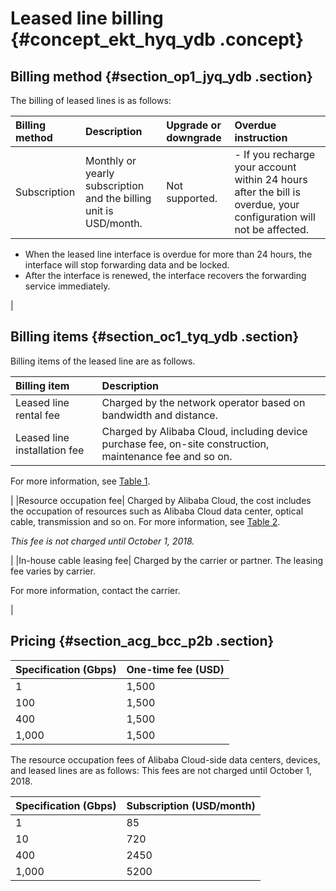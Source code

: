 # Leased line billing {#concept_ekt_hyq_ydb .concept}

## Billing method {#section_op1_jyq_ydb .section}

The billing of leased lines is as follows:

|Billing method|Description|Upgrade or downgrade|Overdue instruction|
|:-------------|:----------|:-------------------|:------------------|
|Subscription|Monthly or yearly subscription and the billing unit is USD/month.|Not supported.| -   If you recharge your account within 24 hours after the bill is overdue, your configuration will not be affected.
-   When the leased line interface is overdue for more than 24 hours, the interface will stop forwarding data and be locked.
-   After the interface is renewed, the interface recovers the forwarding service immediately.

 |

## Billing items {#section_oc1_tyq_ydb .section}

Billing items of the leased line are as follows.

|Billing item|Description|
|:-----------|:----------|
|Leased line rental fee|Charged by the network operator based on bandwidth and distance.|
|Leased line installation fee| Charged by Alibaba Cloud, including device purchase fee, on-site construction, maintenance fee and so on.

 For more information, see [Table 1](#table_vr3_5dc_p2b). 

 |
|Resource occupation fee| Charged by Alibaba Cloud, the cost includes the occupation of resources such as Alibaba Cloud data center, optical cable, transmission and so on. For more information, see [Table 2](#table_ukw_xdc_p2b). 

 *This fee is not charged until October 1, 2018.*

 |
|In-house cable leasing fee| Charged by the carrier or partner. The leasing fee varies by carrier.

 For more information, contact the carrier.

 |

## Pricing {#section_acg_bcc_p2b .section}

|Specification \(Gbps\)|One-time fee \(USD\)|
|:---------------------|:-------------------|
|1|1,500|
|100|1,500|
|400|1,500|
|1,000|1,500|

The resource occupation fees of Alibaba Cloud-side data centers, devices, and leased lines are as follows: This fees are not charged until October 1, 2018.

|Specification \(Gbps\)|Subscription \(USD/month\)|
|:---------------------|:-------------------------|
|1|85|
|10|720|
|400|2450|
|1,000|5200|

